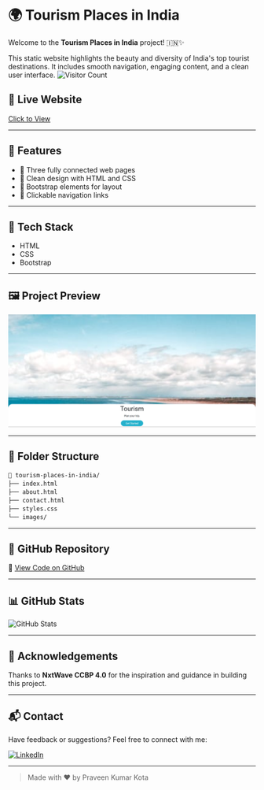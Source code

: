 # 🌍 Tourism Places in India

Welcome to the **Tourism Places in India** project! 🇮🇳✨

This static website highlights the beauty and diversity of India's top tourist destinations. It includes smooth navigation, engaging content, and a clean user interface.
![Visitor Count](https://komarev.com/ghpvc/?username=praveenkumarkota-dev&label=Profile%20Views&color=0e75b6&style=flat)

## 🔗 Live Website  
[Click to View](https://praveenkumarkota-dev.github.io/tourism-places-in-india/)

---

## 📌 Features

- 🧭 Three fully connected web pages
- 🎨 Clean design with HTML and CSS
- 🧱 Bootstrap elements for layout
- 🔗 Clickable navigation links

---

## 🔧 Tech Stack

- HTML
- CSS
- Bootstrap

---

## 🖼️ Project Preview  
![Website Screenshot](./Screenshot_0.png)

---

## 📂 Folder Structure

```bash
📁 tourism-places-in-india/
├── index.html
├── about.html
├── contact.html
├── styles.css
└── images/
```

---

## 📌 GitHub Repository

🔗 [View Code on GitHub](https://github.com/praveenkumarkota-dev/tourism-places-in-india)

---

## 📊 GitHub Stats  
![GitHub Stats](https://github-readme-stats.vercel.app/api?username=praveenkumarkota-dev&show_icons=true&theme=radical)

---

## 🙌 Acknowledgements

Thanks to **NxtWave CCBP 4.0** for the inspiration and guidance in building this project.

---

## 📬 Contact

Have feedback or suggestions? Feel free to connect with me:

[![LinkedIn](https://img.shields.io/badge/-LinkedIn-blue?style=flat&logo=linkedin)](https://www.linkedin.com/in/praveen-kumar-kota)

---

> Made with ❤️ by Praveen Kumar Kota

